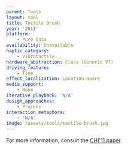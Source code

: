 ```yaml
---
parent: Tools
layout: tool
title: Tactile Brush
year: '2011'
platform:
    - Pure Data
availability: Unavailable
haptic_category:
    - Vibrotactile
hardware_abstraction: Class (Generic VT)
driving_feature:
    - Time
effect_localization: Location-aware
media_support:
    - None
iterative_playback: 'N/A'
design_approaches:
    - Process
interaction_metaphors:
    - 'N/A'
image: /assets/tools/tactile-brush.jpg
---
```

For more information, consult the [CHI'11 paper](https://doi.org/10.1145/1978942.1979235).
